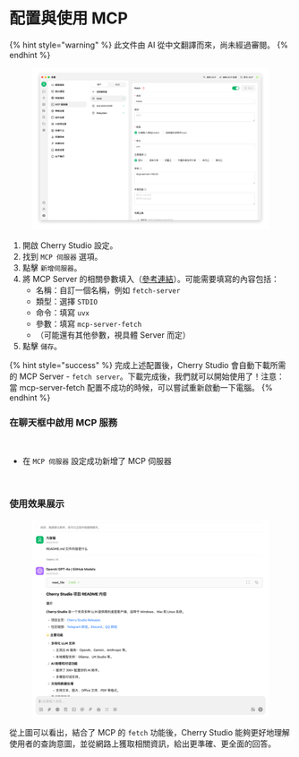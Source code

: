 # 配置與使用 MCP


{% hint style="warning" %}
此文件由 AI 從中文翻譯而來，尚未經過審閱。
{% endhint %}




<figure><img src="../../.gitbook/assets/image (8) (1).png" alt=""><figcaption></figcaption></figure>

1.  開啟 Cherry Studio 設定。
2.  找到 `MCP 伺服器` 選項。
3.  點擊 `新增伺服器`。
4.  將 MCP Server 的相關參數填入（[參考連結](https://github.com/modelcontextprotocol/servers/tree/main/src/fetch)）。可能需要填寫的內容包括：
    *   名稱：自訂一個名稱，例如 `fetch-server`
    *   類型：選擇 `STDIO`
    *   命令：填寫 `uvx`
    *   參數：填寫 `mcp-server-fetch`
    *   （可能還有其他參數，視具體 Server 而定）
5.  點擊 `儲存`。

{% hint style="success" %}
完成上述配置後，Cherry Studio 會自動下載所需的 MCP Server - `fetch server`。下載完成後，我們就可以開始使用了！注意：當 mcp-server-fetch 配置不成功的時候，可以嘗試重新啟動一下電腦。
{% endhint %}

### 在聊天框中啟用 MCP 服務

<figure><img src="../../.gitbook/assets/MCP-輸入框按鈕範例.png" alt=""><figcaption></figcaption></figure>

*   在 `MCP 伺服器` 設定成功新增了 MCP 伺服器

<figure><img src="../../.gitbook/assets/MCP伺服器範例.png" alt=""><figcaption></figcaption></figure>

### **使用效果展示**

<figure><img src="../../.gitbook/assets/image (1) (1) (1) (1) (1) (1).png" alt=""><figcaption></figcaption></figure>

從上圖可以看出，結合了 MCP 的 `fetch` 功能後，Cherry Studio 能夠更好地理解使用者的查詢意圖，並從網路上獲取相關資訊，給出更準確、更全面的回答。